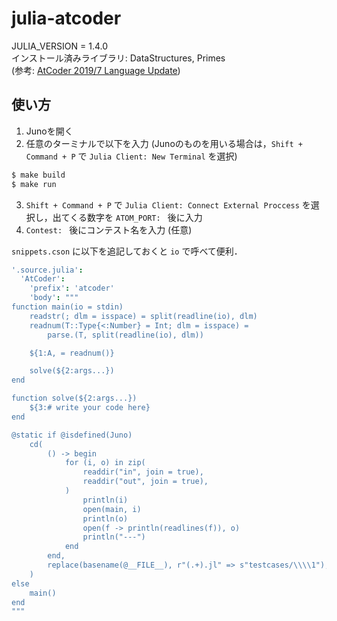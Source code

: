 # julia-atcoder
JULIA_VERSION = 1.4.0  
インストール済みライブラリ: DataStructures, Primes  
(参考: [AtCoder 2019/7 Language Update](https://docs.google.com/spreadsheets/d/1PmsqufkF3wjKN6g1L0STS80yP4a6u-VdGiEv5uOHe0M/edit#gid=0&range=57:57))

## 使い方
1. Junoを開く
1. 任意のターミナルで以下を入力 (Junoのものを用いる場合は，`Shift + Command + P` で `Julia Client: New Terminal` を選択)
```sh
$ make build
$ make run
```
3. `Shift + Command + P` で `Julia Client: Connect External Proccess` を選択し，出てくる数字を `ATOM_PORT: ` 後に入力
1. `Contest: ` 後にコンテスト名を入力 (任意)


`snippets.cson` に以下を追記しておくと `io` で呼べて便利．
```cson
'.source.julia':
  'AtCoder':
    'prefix': 'atcoder'
    'body': """
function main(io = stdin)
    readstr(; dlm = isspace) = split(readline(io), dlm)
    readnum(T::Type{<:Number} = Int; dlm = isspace) =
        parse.(T, split(readline(io), dlm))

    ${1:A, = readnum()}

    solve(${2:args...})
end

function solve(${2:args...})
    ${3:# write your code here}
end

@static if @isdefined(Juno)
    cd(
        () -> begin
            for (i, o) in zip(
                readdir("in", join = true),
                readdir("out", join = true),
            )
                println(i)
                open(main, i)
                println(o)
                open(f -> println(readlines(f)), o)
                println("---")
            end
        end,
        replace(basename(@__FILE__), r"(.+).jl" => s"testcases/\\\\1"),
    )
else
    main()
end
"""
```
